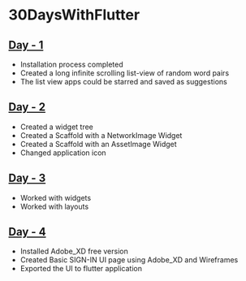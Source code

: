 # 30DaysWithFlutter

## [Day - 1](https://github.com/risg99/30DaysWithFlutter/tree/master/myapp)
  * Installation process completed
  * Created a long infinite scrolling list-view of random word pairs
  * The list view apps could be starred and saved as suggestions
  
## [Day - 2](https://github.com/risg99/30DaysWithFlutter/tree/master/i_am_rich)
  * Created a widget tree
  * Created a Scaffold with a NetworkImage Widget
  * Created a Scaffold with an AssetImage Widget
  * Changed application icon
  
## [Day - 3](https://github.com/risg99/30DaysWithFlutter/tree/master/layout_examples)
  * Worked with widgets
  * Worked with layouts

## [Day - 4](https://github.com/risg99/30DaysWithFlutter/tree/master/ui_trial)
 * Installed Adobe_XD free version
 * Created Basic SIGN-IN UI page using Adobe_XD and Wireframes
 * Exported the UI to flutter application
